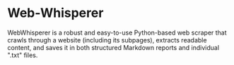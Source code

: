 # Web-Whisperer
WebWhisperer is a robust and easy-to-use Python-based web scraper that crawls through a website (including its subpages), extracts readable content, and saves it in both structured Markdown reports and individual ".txt" files.
